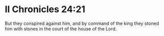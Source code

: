 # II Chronicles 24:21

But they conspired against him, and by command of the king they stoned him with stones in the court of the house of the Lord.
